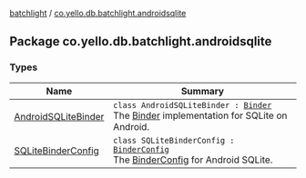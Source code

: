 [batchlight](../index.md) / [co.yello.db.batchlight.androidsqlite](index.md)

## Package co.yello.db.batchlight.androidsqlite

### Types

| Name | Summary |
|---|---|
| [AndroidSQLiteBinder](-android-s-q-lite-binder/index.md) | `class AndroidSQLiteBinder : `[`Binder`](../co.yello.db.batchlight/-binder/index.md)<br>The [Binder](../co.yello.db.batchlight/-binder/index.md) implementation for SQLite on Android. |
| [SQLiteBinderConfig](-s-q-lite-binder-config/index.md) | `class SQLiteBinderConfig : `[`BinderConfig`](../co.yello.db.batchlight/-binder-config/index.md)<br>The [BinderConfig](../co.yello.db.batchlight/-binder-config/index.md) for Android SQLite. |
